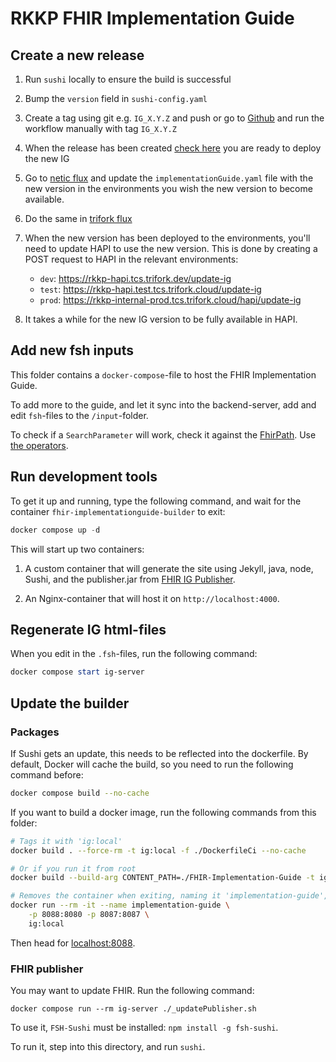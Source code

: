 # RKKP FHIR Implementation Guide

<!-- [START BADGES] -->
<!-- [END BADGES] -->

## Create a new release

1. Run `sushi` locally to ensure the build is successful
1. Bump the `version` field in `sushi-config.yaml`
1. Create a tag using git e.g. `IG_X.Y.Z` and push or go to [Github](https://github.com/trifork/FHIR-Questions/actions/workflows/fhirImplementationGuide-CI.yml) and run the workflow manually with tag `IG_X.Y.Z`
1. When the release has been created [check here](https://github.com/trifork/FHIR-Questions/releases) you are ready to deploy the new IG
1. Go to [netic flux](https://github.com/neticdk-k8s/rkkp-indberetning-flux/tree/main/deploy) and update the `implementationGuide.yaml` file with the new version in the environments you wish the new version to become available.
1. Do the same in [trifork flux](https://github.com/trifork/rkkp-indberetning-flux/tree/main/dev)
1. When the new version has been deployed to the environments, you'll need to update HAPI to use the new version. This is done by creating a POST request to HAPI in the relevant environments:
   * `dev`: <https://rkkp-hapi.tcs.trifork.dev/update-ig>
   * `test`: <https://rkkp-hapi.test.tcs.trifork.cloud/update-ig>
   * `prod`: <https://rkkp-internal-prod.tcs.trifork.cloud/hapi/update-ig>

1. It takes a while for the new IG version to be fully available in HAPI.

## Add new fsh inputs

This folder contains a `docker-compose`-file to host the FHIR Implementation Guide.

To add more to the guide, and let it sync into the backend-server, add and edit `fsh`-files to the `/input`-folder.

To check if a `SearchParameter` will work, check it against the [FhirPath](https://hl7.github.io/fhirpath.js/).
Use [the operators](https://build.fhir.org/ig/HL7/FHIRPath/).

## Run development tools

To get it up and running, type the following command, and wait for the container `fhir-implementationguide-builder` to exit:

``` powershell
docker compose up -d
```

This will start up two containers:

1. A custom container that will generate the site using Jekyll, java, node, Sushi, and the publisher.jar from [FHIR IG Publisher](https://github.com/HL7/fhir-ig-publisher).

2. An Nginx-container that will host it on `http://localhost:4000`.

## Regenerate IG html-files

When you edit in the `.fsh`-files, run the following command:

``` powershell
docker compose start ig-server
```

## Update the builder

### Packages

If Sushi gets an update, this needs to be reflected into the dockerfile.
By default, Docker will cache the build, so you need to run the following command before:

```bash
docker compose build --no-cache
```

If you want to build a docker image, run the following commands from this folder:

```bash
# Tags it with 'ig:local'
docker build . --force-rm -t ig:local -f ./DockerfileCi --no-cache

# Or if you run it from root
docker build --build-arg CONTENT_PATH=./FHIR-Implementation-Guide -t ig:local -f ./FHIR-Implementation-Guide/DockerfileCi .

# Removes the container when exiting, naming it 'implementation-guide', running on port 8088
docker run --rm -it --name implementation-guide \
    -p 8088:8080 -p 8087:8087 \
    ig:local
```

Then head for [localhost:8088](http://localhost:8088).

### FHIR publisher

You may want to update FHIR.
Run the following command:

```docker powershell
docker compose run --rm ig-server ./_updatePublisher.sh
```

To use it, `FSH-Sushi` must be installed: `npm install -g fsh-sushi`.

To run it, step into this directory, and run `sushi`.
